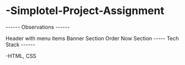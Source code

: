 # -Simplotel-Project-Assignment
------ Observations ------

Header with menu items
Banner Section
Order Now Section
----- Tech Stack ------

  -HTML, CSS
